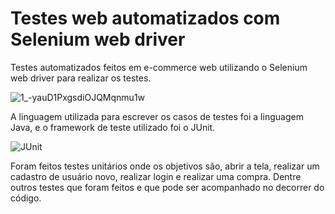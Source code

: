 # Testes web automatizados com Selenium web driver
 Testes automatizados feitos em e-commerce web utilizando o Selenium web driver para realizar os testes.
 
 ![1_-yauD1PxgsdiOJQMqnmu1w](https://user-images.githubusercontent.com/110741158/231311783-49d74fa8-bd3c-4bb4-9f08-7a708090b921.jpg)

A linguagem utilizada para escrever os casos de testes foi a linguagem Java, e o framework de teste utilizado foi o JUnit.

![JUnit](https://user-images.githubusercontent.com/110741158/231311970-eeb332b5-0a4b-4126-b03a-3cea0daa98ff.svg)

Foram feitos testes unitários onde os objetivos são, abrir a tela, realizar um cadastro de usuário novo, realizar login e realizar uma compra. Dentre outros testes que foram feitos e que pode ser acompanhado no decorrer do código.
